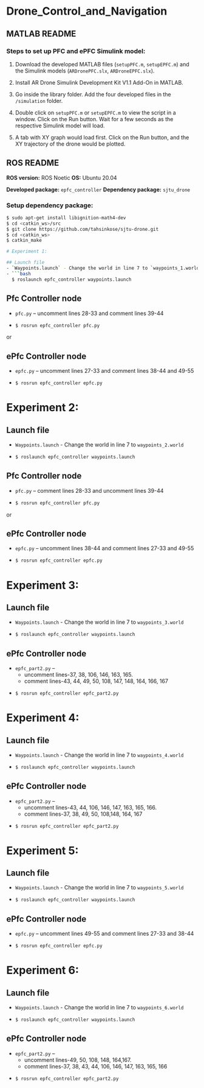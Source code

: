 # Drone_Control_and_Navigation

## MATLAB README

### Steps to set up PFC and ePFC Simulink model:

1. Download the developed MATLAB files (`setupPFC.m`, `setupEPFC.m`) and the Simulink models (`ARDronePFC.slx`, `ARDroneEPFC.slx`).

2. Install AR Drone Simulink Development Kit V1.1 Add-On in MATLAB.

3. Go inside the library folder. Add the four developed files in the `/simulation` folder.

4. Double click on `setupPFC.m` or `setupEPFC.m` to view the script in a window. Click on the Run button. Wait for a few seconds as the respective Simulink model will load.

5. A tab with XY graph would load first. Click on the Run button, and the XY trajectory of the drone would be plotted.

## ROS README

**ROS version:** ROS Noetic
**OS:** Ubuntu 20.04

**Developed package:** `epfc_controller`
**Dependency package:** `sjtu_drone`

### Setup dependency package:

```bash
$ sudo apt-get install libignition-math4-dev
$ cd <catkin_ws>/src
$ git clone https://github.com/tahsinkose/sjtu-drone.git
$ cd <catkin_ws>
$ catkin_make

# Experiment 1:

## Launch file
- `Waypoints.launch` - Change the world in line 7 to `waypoints_1.world`
- ```bash
  $ roslaunch epfc_controller waypoints.launch
  ```

## Pfc Controller node
- `pfc.py` – uncomment lines 28-33 and comment lines 39-44
- ```bash
  $ rosrun epfc_controller pfc.py
  ```
  
or 

## ePfc Controller node
- `epfc.py` – uncomment lines 27-33 and comment lines 38-44 and 49-55 
- ```bash
  $ rosrun epfc_controller epfc.py
  ```

# Experiment 2:

## Launch file
- `Waypoints.launch` - Change the world in line 7 to `waypoints_2.world`
- ```bash
  $ roslaunch epfc_controller waypoints.launch
  ```

## Pfc Controller node
- `pfc.py` – comment lines 28-33 and uncomment lines 39-44
- ```bash
  $ rosrun epfc_controller pfc.py
  ```
  
or

## ePfc Controller node
- `epfc.py` – uncomment lines 38-44 and comment lines 27-33 and 49-55 
- ```bash
  $ rosrun epfc_controller epfc.py
  ```

# Experiment 3:

## Launch file
- `Waypoints.launch` - Change the world in line 7 to `waypoints_3.world`
- ```bash
  $ roslaunch epfc_controller waypoints.launch
  ```

## ePfc Controller node
- `epfc_part2.py` – 
  - uncomment lines-37, 38, 106, 146, 163, 165.
  - comment lines-43, 44, 49, 50, 108, 147, 148, 164, 166, 167
- ```bash
  $ rosrun epfc_controller epfc_part2.py
  ```

# Experiment 4:

## Launch file
- `Waypoints.launch` - Change the world in line 7 to `waypoints_4.world`
- ```bash
  $ roslaunch epfc_controller waypoints.launch
  ```

## ePfc Controller node
- `epfc_part2.py` – 
  - uncomment lines-43, 44, 106, 146, 147, 163, 165, 166.
  - comment lines-37, 38, 49, 50, 108,148, 164, 167
- ```bash
  $ rosrun epfc_controller epfc_part2.py
  ```

# Experiment 5:

## Launch file
- `Waypoints.launch` - Change the world in line 7 to `waypoints_5.world`
- ```bash
  $ roslaunch epfc_controller waypoints.launch
  ```

## ePfc Controller node
- `epfc.py` – uncomment lines 49-55 and comment lines 27-33 and 38-44 
- ```bash
  $ rosrun epfc_controller epfc.py
  ```

# Experiment 6:

## Launch file
- `Waypoints.launch` - Change the world in line 7 to `waypoints_6.world`
- ```bash
  $ roslaunch epfc_controller waypoints.launch
  ```

## ePfc Controller node
- `epfc_part2.py` – 
  - uncomment lines-49, 50, 108, 148, 164,167.
  - comment lines-37, 38, 43, 44, 106, 146, 147, 163, 165, 166
- ```bash
  $ rosrun epfc_controller epfc_part2.py
  ```
```
